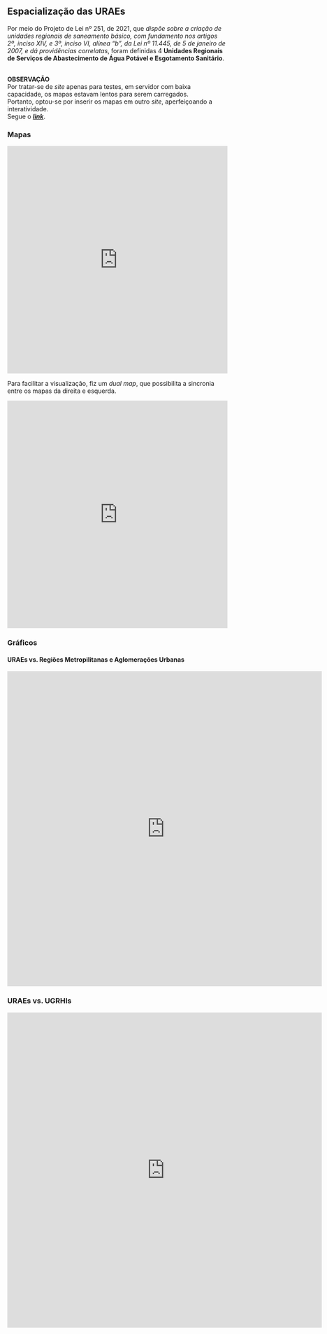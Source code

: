 ## Espacialização das URAEs

Por meio do Projeto de Lei nº 251, de 2021, que *dispõe sobre a criação de unidades regionais de saneamento básico, com fundamento nos artigos 2º, inciso XIV, e 3º, inciso VI, alínea “b”, da Lei nº 11.445, de 5 de janeiro de 2007, e dá providências correlatas*, foram definidas 4 **Unidades Regionais de Serviços de Abastecimento de Água Potável e Esgotamento Sanitário**.

<br>

<div class="alert alert-danger">
<b>OBSERVAÇÃO</b><br/>
    Por tratar-se de <i>site</i> apenas para testes, em servidor com baixa capacidade, os mapas estavam lentos para serem carregados.<br>
    Portanto, optou-se por inserir os mapas em outro <i>site</i>, aperfeiçoando a interatividade.<br/>
    Segue o <a href="http://pl251.michelmetran.com.br/" target="_blank" title="PL251"><i><b>link</b></i></a>.
</div>

### Mapas

<iframe width="100%" height="520" frameborder="0" src="https://rawcdn.githack.com/michelmetran/pl251/b766678ff808cea9f76d1fdbc355eea2ae62f1f6/maps/pl251_map.html" allowfullscreen webkitallowfullscreen mozallowfullscreen oallowfullscreen msallowfullscreen></iframe>

<br>

Para facilitar a visualização, fiz um *dual map*, que possibilita a sincronia entre os mapas da direita e esquerda.

<iframe width="100%" height="520" frameborder="0" src="https://rawcdn.githack.com/michelmetran/pl251/b766678ff808cea9f76d1fdbc355eea2ae62f1f6/maps/pl251_map_dual.html" allowfullscreen webkitallowfullscreen mozallowfullscreen oallowfullscreen msallowfullscreen></iframe>

### Gráficos

#### URAEs vs. Regiões Metropilitanas e Aglomerações Urbanas

<iframe width="720" height="720" frameborder="0" src="https://rawcdn.githack.com/michelmetran/pl251/4e2d1a8038e86e4bf5df670e47a857b41b2d39fc/imgs/matrix_rm.html" allowfullscreen webkitallowfullscreen mozallowfullscreen oallowfullscreen msallowfullscreen></iframe>

<br>

### URAEs vs. UGRHIs

<iframe width="720" height="720" frameborder="0" src="https://rawcdn.githack.com/michelmetran/pl251/4e2d1a8038e86e4bf5df670e47a857b41b2d39fc/imgs/matrix_ugrhi.html" allowfullscreen webkitallowfullscreen mozallowfullscreen oallowfullscreen msallowfullscreen></iframe>







<!--- 
https://raw.githack.com/
https://raw.githack.com/michelmetran/pl251/main/maps/pl251_map.html
https://raw.githack.com/michelmetran/pl251/main/maps/pl251_map_dual.html
https://raw.githubusercontent.com/michelmetran/pl251/main/maps/pl251_map.html
https://raw.githubusercontent.com/michelmetran/pl251/main/maps/pl251_map_dual.html

-->
